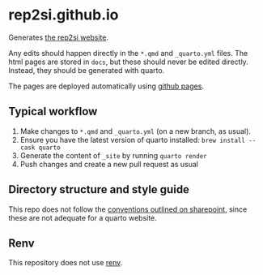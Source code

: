 # rep2si.github.io

Generates [the rep2si website](https://rep2si.github.io/).

Any edits should happen directly in the `*.qmd` and `_quarto.yml` files. The html pages are stored in `docs`, but these should never be edited directly. Instead, they should be generated with quarto.

The pages are deployed automatically using [github pages](https://pages.github.com/).

## Typical workflow

1. Make changes to `*.qmd` and `_quarto.yml` (on a new branch, as usual).
2. Ensure you have the latest version of quarto installed: `brew install --cask quarto`
3. Generate the content of `_site` by running `quarto render`
4. Push changes and create a new pull request as usual

## Directory structure and style guide

This repo does not follow the [conventions outlined on sharepoint](https://lsecloud.sharepoint.com/sites/Methodology-Rep2SI/SitePages/Conventions.aspx), since these are not adequate for a quarto website.

## Renv

This repository does not use [renv](https://rstudio.github.io/renv/).
